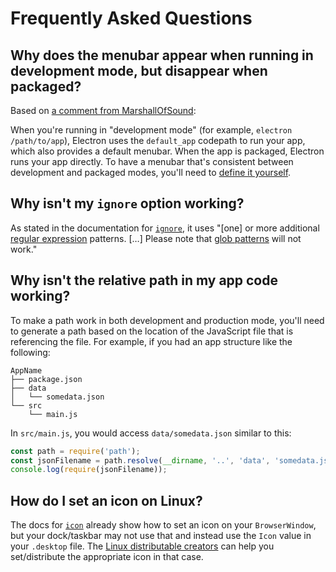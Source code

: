 # Frequently Asked Questions

## Why does the menubar appear when running in development mode, but disappear when packaged?

Based on [a comment from MarshallOfSound](https://github.com/electron-userland/electron-packager/issues/553#issuecomment-270805213):

When you're running in "development mode" (for example, `electron /path/to/app`), Electron uses the
`default_app` codepath to run your app, which also provides a default menubar. When the app is
packaged, Electron runs your app directly. To have a menubar that's consistent between development
and packaged modes, you'll need to [define it yourself](https://electron.atom.io/docs/api/menu/).

## Why isn't my `ignore` option working?

As stated in the documentation for [`ignore`](https://github.com/electron-userland/electron-packager/blob/master/docs/api.md#ignore), it uses "[one] or more additional
[regular expression](https://developer.mozilla.org/en-US/docs/Web/JavaScript/Guide/Regular_Expressions)
patterns. […] Please note that [glob patterns](https://en.wikipedia.org/wiki/Glob_%28programming%29)
will not work."

## Why isn't the relative path in my app code working?

To make a path work in both development and production mode, you'll need to generate a path based on
the location of the JavaScript file that is referencing the file. For example, if you had an app
structure like the following:

```
AppName
├── package.json
├── data
│   └── somedata.json
└── src
    └── main.js
```

In `src/main.js`, you would access `data/somedata.json` similar to this:

```javascript
const path = require('path');
const jsonFilename = path.resolve(__dirname, '..', 'data', 'somedata.json');
console.log(require(jsonFilename));
```

## How do I set an icon on Linux?

The docs for [`icon`](https://github.com/electron-userland/electron-packager/blob/master/docs/api.md#icon)
already show how to set an icon on your `BrowserWindow`, but your dock/taskbar may not use that and
instead use the `Icon` value in your `.desktop` file. The [Linux distributable creators](https://github.com/electron-userland/electron-packager#distributable-creators)
can help you set/distribute the appropriate icon in that case.
